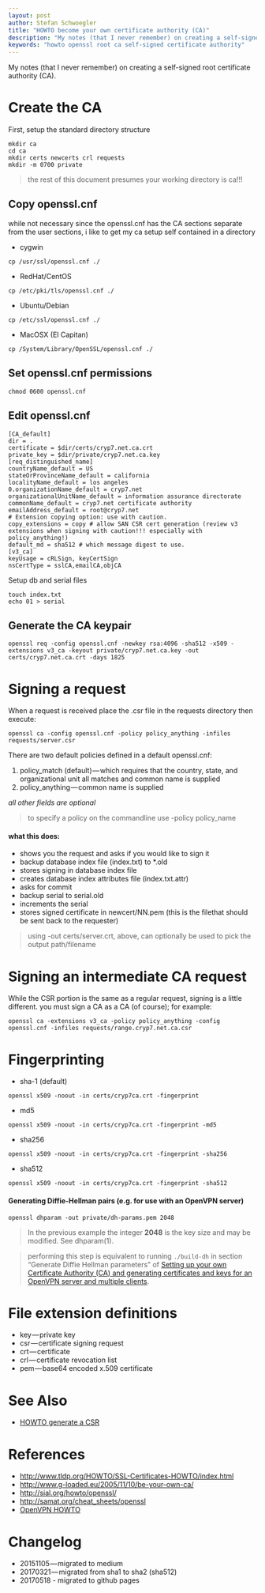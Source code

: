 ```yaml
---
layout: post
author: Stefan Schwoegler
title: "HOWTO become your own certificate authority (CA)"
description: "My notes (that I never remember) on creating a self-signed root CA"
keywords: "howto openssl root ca self-signed certificate authority"
---
```

My notes (that I never remember) on creating a self-signed root certificate authority (CA).

# Create the CA

First, setup the standard directory structure

```
mkdir ca
cd ca
mkdir certs newcerts crl requests
mkdir -m 0700 private
```

> the rest of this document presumes your working directory is ca!!!

## Copy openssl.cnf

while not necessary since the openssl.cnf has the CA sections separate from the user sections, i like to get my ca setup self contained in a directory

* cygwin
```
cp /usr/ssl/openssl.cnf ./
```
* RedHat/CentOS
```
cp /etc/pki/tls/openssl.cnf ./
```
* Ubuntu/Debian
```
cp /etc/ssl/openssl.cnf ./
```

* MacOSX (El Capitan)
```
cp /System/Library/OpenSSL/openssl.cnf ./
```

## Set openssl.cnf permissions

```
chmod 0600 openssl.cnf
```

## Edit openssl.cnf

```
[CA_default]
dir = .
certificate = $dir/certs/cryp7.net.ca.crt
private_key = $dir/private/cryp7.net.ca.key
[req_distinguished_name]
countryName_default = US
stateOrProvinceName_default = california
localityName_default = los angeles
0.organizationName_default = cryp7.net
organizationalUnitName_default = information assurance directorate
commonName_default = cryp7.net certificate authority
emailAddress_default = root@cryp7.net
# Extension copying option: use with caution.
copy_extensions = copy # allow SAN CSR cert generation (review v3 extensions when signing with caution!!! especially with policy_anything!)
default_md = sha512 # which message digest to use.
[v3_ca]
keyUsage = cRLSign, keyCertSign
nsCertType = sslCA,emailCA,objCA
```

Setup db and serial files

```
touch index.txt
echo 01 > serial
```

## Generate the CA keypair

```
openssl req -config openssl.cnf -newkey rsa:4096 -sha512 -x509 -extensions v3_ca -keyout private/cryp7.net.ca.key -out certs/cryp7.net.ca.crt -days 1825
```

# Signing a request

When a request is received place the .csr file in the requests directory then execute:

```
openssl ca -config openssl.cnf -policy policy_anything -infiles requests/server.csr
```

There are two default policies defined in a default openssl.cnf: 

1. policy_match (default) — which requires that the country, state, and organizational unit all matches and common name is supplied 
2. policy_anything — common name is supplied

*all other fields are optional*

> to specify a policy on the commandline use -policy policy_name

#### what this does:

* shows you the request and asks if you would like to sign it
* backup database index file (index.txt) to *.old
* stores signing in database index file
* creates database index attributes file (index.txt.attr)
* asks for commit
* backup serial to serial.old
* increments the serial
* stores signed certificate in newcert/NN.pem (this is the filethat should be sent back to the requester)

> using -out certs/server.crt, above, can optionally be used to pick the output path/filename

# Signing an intermediate CA request

While the CSR portion is the same as a regular request, signing is a little different. you must sign a CA as a CA (of course); for example:

```
openssl ca -extensions v3_ca -policy policy_anything -config openssl.cnf -infiles requests/range.cryp7.net.ca.csr
```

# Fingerprinting

* sha-1 (default)
```
openssl x509 -noout -in certs/cryp7ca.crt -fingerprint
```
* md5
```
openssl x509 -noout -in certs/cryp7ca.crt -fingerprint -md5
```
* sha256
```
openssl x509 -noout -in certs/cryp7ca.crt -fingerprint -sha256
```
* sha512
```
openssl x509 -noout -in certs/cryp7ca.crt -fingerprint -sha512
```

#### Generating Diffie-Hellman pairs (e.g. for use with an OpenVPN server)

```
openssl dhparam -out private/dh-params.pem 2048
```

> In the previous example the integer **2048** is the key size and may be modified. See dhparam(1).

> performing this step is equivalent to running `./build-dh` in section “Generate Diffie Hellman parameters” of [Setting up your own Certificate Authority (CA) and generating certificates and keys for an OpenVPN server and multiple clients](http://www.openvpn.net/index.php/open-source/documentation/howto.html#pki).

# File extension definitions

* key — private key
* csr — certificate signing request
* crt — certificate
* crl — certificate revocation list
* pem — base64 encoded x.509 certificate

# See Also

* [HOWTO generate a CSR](https://cryp7.net/2015/howto-generate-a-CSR/)

# References

* <http://www.tldp.org/HOWTO/SSL-Certificates-HOWTO/index.html>
* <http://www.g-loaded.eu/2005/11/10/be-your-own-ca/>
* <http://sial.org/howto/openssl/>
* <http://samat.org/cheat_sheets/openssl>
* [OpenVPN HOWTO](http://www.openvpn.net/index.php/open-source/documentation/howto.html)

# Changelog

* 20151105 — migrated to medium
* 20170321 — migrated from sha1 to sha2 (sha512)
* 20170518 - migrated to github pages
